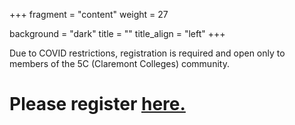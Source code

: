 +++
fragment = "content"
weight = 27

background = "dark"
title = ""
title_align = "left"
+++

Due to COVID restrictions, registration is required and open only to members of the 5C (Claremont Colleges) community.  

<h1>Please register <a href= "https://forms.gle/u1tdLkg3raJJMuwS9" target = "_blank">here.</a></h1>
